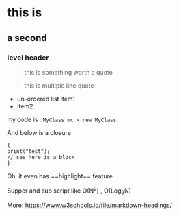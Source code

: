 # this is
## a second
### level header
> this is something worth a quote

> this is multiple
> line
> quote

- un-ordered list item1
- item2.. 

my code is : `MyClass mc = new MyClass`

And below is a closure 
```
{
print("test");
// see here is a block
}
```

Oh, it even has ==highlight== feature

Supper and sub script like O(N<sup>2</sup>) , O(Log<sub>2</sub>N)


More: https://www.w3schools.io/file/markdown-headings/



